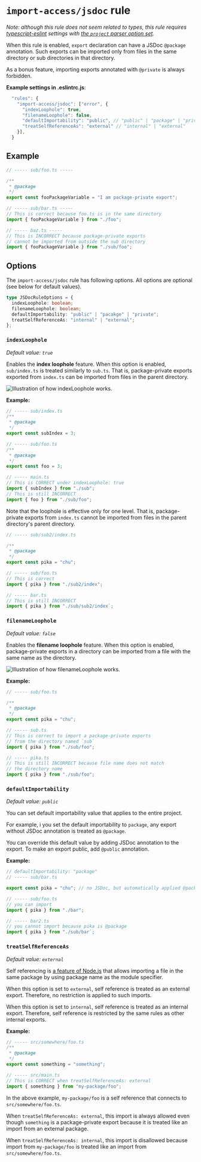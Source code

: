 # `import-access/jsdoc` rule

_Note: although this rule does not seem related to types, this rule requires [typescript-eslint](https://github.com/typescript-eslint/typescript-eslint) settings with [the `project` parser option set](https://typescript-eslint.io/packages/parser/#project)._

When this rule is enabled, `export` declaration can have a JSDoc `@package` annotation. Such exports can be imported only from files in the same directory or sub directories in that directory.

As a bonus feature, importing exports annotated with `@private` is always forbidden.

**Example settings in .eslintrc.js**:

```js
  "rules": {
    "import-access/jsdoc": ["error", {
      "indexLoophole": true,
      "filenameLoophole": false,
      "defaultImportability": "public", // "public" | "package" | "private"
      "treatSelfReferenceAs": "external" // "internal" | "external"
    }],
  }
```

## Example

```ts
// ----- sub/foo.ts -----

/**
 * @package
 */
export const fooPackageVariable = "I am package-private export";

// ----- sub/bar.ts -----
// This is correct because foo.ts is in the same directory
import { fooPackageVariable } from "./foo";

// ----- baz.ts -----
// This is INCORRECT because package-private exports
// cannot be imported from outside the sub directory
import { fooPackageVariable } from "./sub/foo";
```

## Options

The `import-access/jsdoc` rule has following options. All options are optional (see below for default values).

```ts
type JSDocRuleOptions = {
  indexLoophole: boolean;
  filenameLoophole: boolean;
  defaultImportability: "public" | "pacakge" | "private";
  treatSelfReferenceAs: "internal" | "external";
};
```

### `indexLoophole`

_Default value: `true`_

Enables the **index loophole** feature. When this option is enabled, `sub/index.ts` is treated similarly to `sub.ts`. That is, package-private exports exported from `index.ts` can be imported from files in the parent directory.

![Illustration of how indexLoophole works.](./images/indexLoophole.png)

**Example:**

```ts
// ----- sub/index.ts
/**
 * @package
 */
export const subIndex = 3;

// ----- sub/foo.ts
/**
 * @package
 */
export const foo = 3;

// ----- main.ts
// This is CORRECT under indexLoophole: true
import { subIndex } from "./sub";
// This is still INCORRECT
import { foo } from "./sub/foo";
```

Note that the loophole is effective only for one level. That is, package-private exports from `index.ts` cannot be imported from files in the parent directory's parent directory.

```ts
// ----- sub/sub2/index.ts

/**
 * @package
 */
export const pika = "chu";

// ----- sub/foo.ts
// This is correct
import { pika } from "./sub2/index";

// ----- bar.ts
// This is still INCORRECT
import { pika } from "./sub/sub2/index`;
```

### `filenameLoophole`

_Default value: `false`_

Enables the **filename loophole** feature. When this option is enabled, package-private exports in a directory can be imported from a file with the same name as the directory.

![Illustration of how filenameLoophole works.](./images/filenameLoophole.png)

**Example:**

```ts
// ----- sub/foo.ts

/**
 * @package
 */
export const pika = "chu";

// ----- sub.ts
// This is correct to import a package-private exports
// from the directory named `sub`
import { pika } from "./sub/foo";

// ----- pika.ts
// This is still INCORRECT because file name does not match
// the directory name
import { pika } from "./sub/foo";
```

### `defaultImportability`

_Default value: `public`_

You can set default importability value that applies to the entire project.

For example, i you set the default importability to `package`, any export without JSDoc annotation is treated as `@package`.

You can override this default value by adding JSDoc annotation to the export. To make an export public, add `@public` annotation. 

**Example:**

```ts
// defaultImportability: "package"
// ----- sub/bar.ts

export const pika = "chu"; // no JSDoc, but automatically applied @package

// ----- sub/foo.ts
// you can import 
import { pika } from "./bar";

// ----- bar2.ts
// you cannot import because pika is @package 
import { pika } from "./sub/bar`;
```

### `treatSelfReferenceAs`

_Default value: `external`_

Self referencing is [a feature of Node.js](https://nodejs.org/api/packages.html#self-referencing-a-package-using-its-name) that allows importing a file in the same package by using package name as the module specifier.

When this option is set to `external`, self reference is treated as an external export. Therefore, no restriction is applied to such imports.

When this option is set to `internal`, self reference is treated as an internal export. Therefore, self reference is restricted by the same rules as other internal exports.

**Example:**

```ts
// ----- src/somewhere/foo.ts
/**
 * @package
 */
export const something = "something";

// ----- src/main.ts
// This is CORRECT when treatSelfReferenceAs: external
import { something } from "my-package/foo";
```

In the above example, `my-package/foo` is a self reference that connects to `src/somewhere/foo.ts`.

When `treatSelfReferenceAs: external`, this import is always allowed even though `something` is a package-private export because it is treated like an import from an external package.

When `treatSelfReferenceAs: internal`, this import is disallowed because import from `my-package/foo` is treated like an import from `src/somewhere/foo.ts`.
